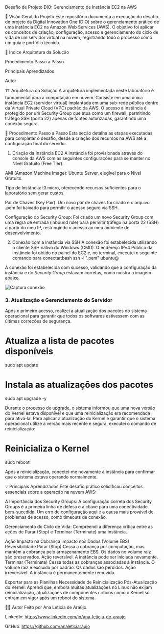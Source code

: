 Desafio de Projeto DIO: Gerenciamento de Instância EC2 na AWS

📝 Visão Geral do Projeto
Este repositório documenta a execução do desafio de projeto da Digital Innovation One (DIO) sobre o gerenciamento prático de uma instância EC2 na Amazon Web Services (AWS). O objetivo foi aplicar os conceitos de criação, configuração, acesso e gerenciamento do ciclo de vida de um servidor virtual na nuvem, registrando todo o processo como um guia e portfólio técnico.   

📖 Índice
Arquitetura da Solução

Procedimento Passo a Passo

Principais Aprendizados

Autor

🏗️ Arquitetura da Solução
A arquitetura implementada neste laboratório é fundamental para a computação em nuvem. Consiste em uma única instância EC2 (servidor virtual) implantada em uma sub-rede pública dentro da Virtual Private Cloud (VPC) padrão da AWS. O acesso à instância é protegido por um Security Group que atua como um firewall, permitindo tráfego SSH (porta 22) apenas de fontes autorizadas, garantindo uma conexão segura.

🚀 Procedimento Passo a Passo
Esta seção detalha as etapas executadas para completar o desafio, desde a criação dos recursos na AWS até a configuração final do servidor.

1. Criação da Instância EC2
A instância foi provisionada através do console da AWS com as seguintes configurações para se manter no Nível Gratuito (Free Tier):

AMI (Amazon Machine Image): Ubuntu Server, elegível para o Nível Gratuito.

Tipo de Instância: t3.micro, oferecendo recursos suficientes para o laboratório sem gerar custos.   

Par de Chaves (Key Pair): Um novo par de chaves foi criado e o arquivo .pem foi baixado para permitir o acesso seguro via SSH.

Configuração do Security Group: Foi criado um novo Security Group com uma regra de entrada (inbound rule) para permitir tráfego na porta 22 (SSH) a partir do meu IP, restringindo o acesso ao meu ambiente de desenvolvimento.

2. Conexão com a Instância via SSH
A conexão foi estabelecida utilizando o cliente SSH nativo do Windows (CMD). O endereço IPv4 Público da instância foi obtido no painel do EC2 e, no terminal, executei o seguinte comando para conectar:bash
ssh -i ".pem" ubuntu@


A conexão foi estabelecida com sucesso, validando que a configuração da instância e do *Security Group* estavam corretas, como mostra a imagem abaixo.

![Captura conexão](https://github.com/user-attachments/assets/6e2c26c0-bcfb-4743-b7b9-01971c2bd66b)

### 3. Atualização e Gerenciamento do Servidor

Após o primeiro acesso, realizei a atualização dos pacotes do sistema operacional para garantir que todos os softwares estivessem com as últimas correções de segurança.

# Atualiza a lista de pacotes disponíveis
sudo apt update

# Instala as atualizações dos pacotes
sudo apt upgrade -y

Durante o processo de upgrade, o sistema informou que uma nova versão do Kernel estava disponível e que uma reinicialização era recomendada para ativá-la. Para aplicar a atualização do Kernel e garantir que o sistema operacional utilize a versão mais recente e segura, executei o comando de reinicialização:

# Reinicializa o Kernel
sudo reboot

Após a reinicialização, conectei-me novamente à instância para confirmar que o sistema estava operando normalmente.


💡 Principais Aprendizados
Este desafio prático solidificou conceitos essenciais sobre a operação na nuvem AWS:

A Importância dos Security Groups: A configuração correta dos Security Groups é a primeira linha de defesa e a chave para uma conectividade bem-sucedida. Um erro de configuração aqui é a causa mais provável de problemas de acesso, como timeouts de conexão.   

Gerenciamento do Ciclo de Vida: Compreendi a diferença crítica entre as ações de Parar (Stop) e Terminar (Terminate) uma instância.   

Ação	Impacto na Cobrança	Impacto nos Dados (Volume EBS)	Reversibilidade
Parar (Stop)	Cessa a cobrança por computação, mas mantém a cobrança pelo armazenamento EBS.	Os dados no volume raiz são preservados.	Ação reversível. A instância pode ser iniciada novamente.
Terminar (Terminate)	Cessa todas as cobranças associadas à instância.	O volume raiz é excluído por padrão. Os dados são perdidos.	Ação irreversível. A instância é permanentemente removida.

Exportar para as Planilhas
Necessidade de Reinicialização Pós-Atualização do Kernel: Aprendi que, embora muitas atualizações no Linux não exijam reinicialização, atualizações de componentes críticos como o Kernel só entram em vigor após um reboot do sistema.

👨‍💻 Autor
Feito por Ana Leticia de Araújo.

LinkedIn: https://www.linkedin.com/in/ana-leticia-de-araujo

GitHub: https://github.com/analeticiaraujo

